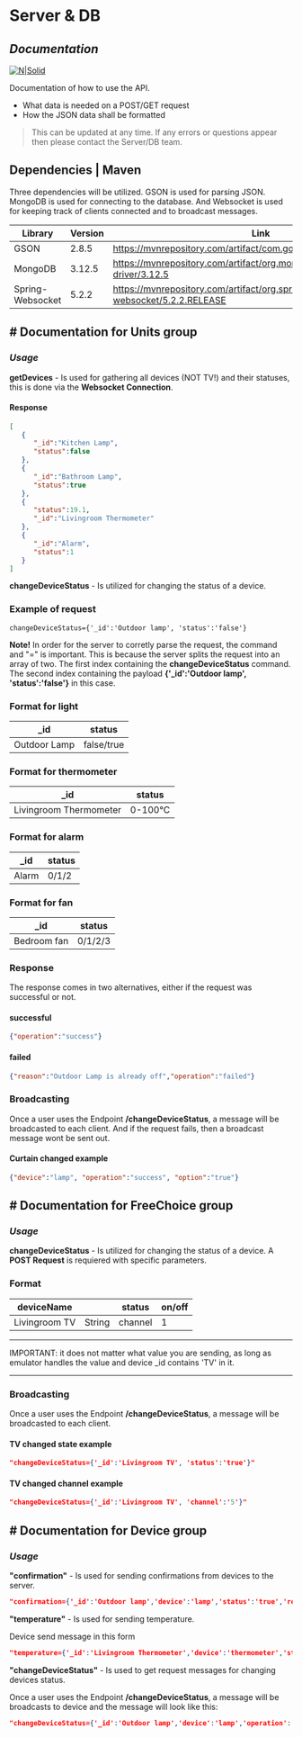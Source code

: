 
# Server & DB
## _Documentation_

[![N|Solid](https://sts.hkr.se/adfs/portal/logo/logo.sv.png?id=EEF44783CA63147AE553003A4940C9CC9EB367CC3B5D0CD3AF6D260338D971B5)](https://nodesource.com/products/nsolid)

Documentation of how to use the API. 

- What data is needed on a POST/GET request
- How the JSON data shall be formatted

> This can be updated at any time. If any errors or questions appear then please contact the Server/DB team.

## Dependencies | Maven

Three dependencies will be utilized. GSON is used for parsing JSON. MongoDB is used for connecting to the database. 
And Websocket is used for keeping track of clients connected and to broadcast messages. 

| Library | Version | Link |
| ------ | ------ | ------ | 
| GSON | 2.8.5 | https://mvnrepository.com/artifact/com.google.code.gson/gson/2.8.5
| MongoDB | 3.12.5 | https://mvnrepository.com/artifact/org.mongodb/mongo-java-driver/3.12.5
| Spring-Websocket | 5.2.2 | https://mvnrepository.com/artifact/org.springframework/spring-websocket/5.2.2.RELEASE

## # Documentation for Units group

### _Usage_

**getDevices** - Is used for gathering all devices (NOT TV!) and their statuses, this is done via the **Websocket Connection**.

#### Response
```json
[
   {
      "_id":"Kitchen Lamp",
      "status":false
   },
   {
      "_id":"Bathroom Lamp",
      "status":true
   },
   {
      "status":19.1,
      "_id":"Livingroom Thermometer"
   },
   {
      "_id":"Alarm",
      "status":1
   }
]
```

**changeDeviceStatus** - Is utilized for changing the status of a device. 
### Example of request
```
changeDeviceStatus={'_id':'Outdoor lamp', 'status':'false'}
```
**Note!** In order for the server to corretly parse the request, the command and "=" is important. 
This is because the server splits the request into an array of two. 
The first index containing the **changeDeviceStatus** command. 
The second index containing the payload **{'_id':'Outdoor lamp', 'status':'false'}** in this case.

### Format for light
| _id | status |
| ------ | ------ |
| Outdoor Lamp | false/true
### Format for thermometer
| _id | status |
| ------ | ------ |
| Livingroom Thermometer | 0-100°C 
### Format for alarm
| _id | status |
| ------ | ------ |
| Alarm | 0/1/2
### Format for fan
| _id | status |
| ------ | ------ |
| Bedroom fan | 0/1/2/3

### Response
The response comes in two alternatives, either if the request was successful or not. 

#### successful
```json
{"operation":"success"}
```

#### failed
```json
{"reason":"Outdoor Lamp is already off","operation":"failed"}
```
### Broadcasting
Once a user uses the Endpoint **/changeDeviceStatus**, a message will be broadcasted to each client. 
And if the request fails, then a broadcast message wont be sent out.
#### Curtain changed example
```json
{"device":"lamp", "operation":"success", "option":"true"}
```
## # Documentation for FreeChoice group

### _Usage_
**changeDeviceStatus** - Is utilized for changing the status of a device. A **POST Request** is requiered with specific parameters.

### Format
| deviceName | <type> | status | on/off
| ------ | ------ | ------ | ------ |
| Livingroom TV | String | channel | 1

***
IMPORTANT: it does not matter what value you are sending, as long as emulator handles the 
value and device _id contains 'TV' in it.  
***

### Broadcasting
Once a user uses the Endpoint **/changeDeviceStatus**, a message will be broadcasted to each client.
#### TV changed state example
```json
"changeDeviceStatus={'_id':'Livingroom TV', 'status':'true'}"
```
#### TV changed channel example
```json
"changeDeviceStatus={'_id':'Livingroom TV', 'channel':'5'}"
```

## # Documentation for Device group

### _Usage_

**"confirmation"** - Is used for sending confirmations from devices to the server.

```json
"confirmation={'_id':'Outdoor lamp','device':'lamp','status':'true','result':'success'}"
```


**"temperature"** - Is used for sending temperature.

Device send message in this form
```json
"temperature={'_id':'Livingroom Thermometer','device':'thermometer','status':'19'}"
```


**"changeDeviceStatus"** - Is used to get request messages for changing devices status.

Once a user uses the Endpoint **/changeDeviceStatus**, a message will be broadcasts to device and the message will look like this:
```json
"changeDeviceStatus={'_id':'Outdoor lamp','device':'lamp','operation':'success',option:'true'}"
```
